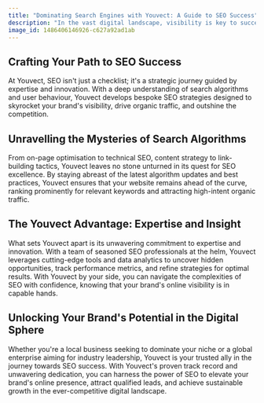 ```yaml
---
title: "Dominating Search Engines with Youvect: A Guide to SEO Success"
description: "In the vast digital landscape, visibility is key to success, and search engine optimisation (SEO) is the cornerstone of online discoverability. Achieving top rankings on search engine results pages (SERPs) demands more than just keywords and metadata; it requires a comprehensive strategy tailored to your brand's unique needs. Enter Youvect, the SEO powerhouse that's poised to elevate your brand to new heights of online prominence."
image_id: 1486406146926-c627a92ad1ab
---
```


## Crafting Your Path to SEO Success

At Youvect, SEO isn't just a checklist; it's a strategic journey guided by expertise and innovation. With a deep understanding of search algorithms and user behaviour, Youvect develops bespoke SEO strategies designed to skyrocket your brand's visibility, drive organic traffic, and outshine the competition.

## Unravelling the Mysteries of Search Algorithms

From on-page optimisation to technical SEO, content strategy to link-building tactics, Youvect leaves no stone unturned in its quest for SEO excellence. By staying abreast of the latest algorithm updates and best practices, Youvect ensures that your website remains ahead of the curve, ranking prominently for relevant keywords and attracting high-intent organic traffic.

## The Youvect Advantage: Expertise and Insight

What sets Youvect apart is its unwavering commitment to expertise and innovation. With a team of seasoned SEO professionals at the helm, Youvect leverages cutting-edge tools and data analytics to uncover hidden opportunities, track performance metrics, and refine strategies for optimal results. With Youvect by your side, you can navigate the complexities of SEO with confidence, knowing that your brand's online visibility is in capable hands.

## Unlocking Your Brand's Potential in the Digital Sphere

Whether you're a local business seeking to dominate your niche or a global enterprise aiming for industry leadership, Youvect is your trusted ally in the journey towards SEO success. With Youvect's proven track record and unwavering dedication, you can harness the power of SEO to elevate your brand's online presence, attract qualified leads, and achieve sustainable growth in the ever-competitive digital landscape.
